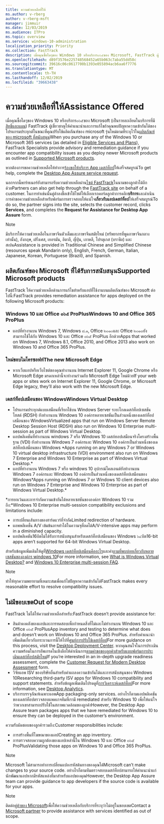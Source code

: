 ```yaml
---
title: ความช่วยเหลือที่ให้
ms.author: v-rberg
author: v-rberg-msft
manager: jimmuir
ms.date: 12/03/2019
ms.audience: ITPro
ms.topic: overview
ms.service: windows-10-administration
localization_priority: Priority
ms.collection: FastTrack
description: เมื่อคุณซื้อใดๆของ Windows 10 หรือบริการ๓๖๕ของ Microsoft, FastTrack ผู้เชี่ยวชาญให้คำแนะนำและการแก้ไขเพื่อปรับใช้กับ Windows 10 และ Office ๓๖๕ ProPlus และอยู่ล่าสุดโดยไม่มีต้นทุนเพิ่มเติม (มีการสมัครสมาชิกที่มีสิทธิ์)
ms.openlocfilehash: d89f3576e225748568452a65b063c7aba55dd58c
ms.sourcegitcommit: 39616c06c0617700b1393e055894acb6aa6f7776
ms.translationtype: MT
ms.contentlocale: th-TH
ms.lasthandoff: 12/02/2019
ms.locfileid: "39663438"
---
```

# <a name="assistance-offered"></a><span data-ttu-id="ed2d3-103">ความช่วยเหลือที่ให้</span><span class="sxs-lookup"><span data-stu-id="ed2d3-103">Assistance Offered</span></span>  

<span data-ttu-id="ed2d3-104">เมื่อคุณซื้อใดๆของ Windows 10 หรือบริการ๓๖๕ของ Microsoft (เป็นรายละเอียดในบริการที่มี[สิทธิ์และแผน](M365-eligible-services-and-plans.md)) FastTrack ผู้เชี่ยวชาญให้คำแนะนำและการแก้ไขถ้าคุณพบปัญหาความเข้ากันได้ของโปรแกรมประยุกต์ในขณะที่คุณปรับใช้ผลิตภัณฑ์ของ microsoft รุ่นใหม่ตามที่ระบุไว้ใน[ผลิตภัณฑ์ของ microsoft ที่สนับสนุน](#supported-microsoft-products)</span><span class="sxs-lookup"><span data-stu-id="ed2d3-104">When you purchase any of the Windows 10 or Microsoft 365 services (as detailed in [Eligible Services and Plans](M365-eligible-services-and-plans.md)), FastTrack Specialists provide advisory and remediation guidance if you encounter app compatibility issues as you deploy newer Microsoft products as outlined in [Supported Microsoft products](#supported-microsoft-products).</span></span>

<span data-ttu-id="ed2d3-105">หากต้องการขอความช่วยเหลือให้ทำการ[ร้องขอให้บริการ App เดสก์ท็อป](https://go.microsoft.com/fwlink/?linkid=2022721)ให้เสร็จสมบูรณ์</span><span class="sxs-lookup"><span data-stu-id="ed2d3-105">To get help, complete the [Desktop App Assure service request](https://go.microsoft.com/fwlink/?linkid=2022721).</span></span>

<span data-ttu-id="ed2d3-106">นอกจากนี้พาร์ทเนอร์ยังสามารถรับความช่วยเหลือผ่าน[ไซต์ FastTrack](https://go.microsoft.com/fwlink/?linkid=780698)ในนามของลูกค้าได้อีกด้วย</span><span class="sxs-lookup"><span data-stu-id="ed2d3-106">Partners can also get help through the [FastTrack site](https://go.microsoft.com/fwlink/?linkid=780698) on behalf of a customer.</span></span> <span data-ttu-id="ed2d3-107">ในการทำเช่นนั้นคู่ค้าลงชื่อเข้าใช้ไซต์ให้เลือกเรกคอร์ดลูกค้าการคลิก**บริการ**และดำเนินการคำขอความช่วยเหลือสำหรับฟอร์มการตรวจสอบให้แน่ใจ**เกี่ยวกับแอปเดสก์ท็อป**ให้เสร็จสมบูรณ์</span><span class="sxs-lookup"><span data-stu-id="ed2d3-107">To do so, the partner signs into the site, selects the customer record, clicks **Services**, and completes the **Request for Assistance for Desktop App Assure** form.</span></span>

> [!NOTE]
> <span data-ttu-id="ed2d3-108">มีบริการให้ความช่วยเหลือในภาษาจีนตัวเต็มและภาษาจีนสมัยใหม่ (ทรัพยากรที่พูดภาษาจีนกลางเท่านั้น), อังกฤษ, ฝรั่งเศส, เยอรมัน, อิตาลี, ญี่ปุ่น, เกาหลี, โปรตุเกส (บราซิล) และสเปน</span><span class="sxs-lookup"><span data-stu-id="ed2d3-108">Assistance is provided in Traditional Chinese and Simplified Chinese (resources speak Mandarin only), English, French, German, Italian, Japanese, Korean, Portuguese (Brazil), and Spanish.</span></span> 

## <a name="supported-microsoft-products"></a><span data-ttu-id="ed2d3-109">ผลิตภัณฑ์ของ Microsoft ที่ได้รับการสนับสนุน</span><span class="sxs-lookup"><span data-stu-id="ed2d3-109">Supported Microsoft products</span></span>

<span data-ttu-id="ed2d3-110">FastTrack ให้ความช่วยเหลือด้านการแก้ไขสำหรับแอปที่ใช้งานบนผลิตภัณฑ์ของ Microsoft ต่อไปนี้:</span><span class="sxs-lookup"><span data-stu-id="ed2d3-110">FastTrack provides remediation assistance for apps deployed on the following Microsoft products:</span></span>

### <a name="windows-10-and-office-365-proplus"></a><span data-ttu-id="ed2d3-111">Windows 10 และ Office ๓๖๕ ProPlus</span><span class="sxs-lookup"><span data-stu-id="ed2d3-111">Windows 10 and Office 365 ProPlus</span></span>

- <span data-ttu-id="ed2d3-112">แอปที่ทำงานบน Windows 7, Windows ๘.๑, Office ๒๐๑๐และ Office ๒๐๑๓ยังสามารถใช้ได้กับ Windows 10 และ Office ๓๖๕ ProPlus อีกด้วย</span><span class="sxs-lookup"><span data-stu-id="ed2d3-112">Apps that worked on Windows 7, Windows 8.1, Office 2010, and Office 2013 also work on Windows 10 and Office 365 ProPlus.</span></span>

### <a name="the-new-microsoft-edge"></a><span data-ttu-id="ed2d3-113">ใหม่ขอบไมโครซอฟท์</span><span class="sxs-lookup"><span data-stu-id="ed2d3-113">The new Microsoft Edge</span></span>

- <span data-ttu-id="ed2d3-114">หากเว็บแอปหรือเว็บไซต์ของคุณทำงานบน Internet Explorer 11, Google Chrome หรือ Microsoft Edge มรดกเหล่านี้จะทำงานร่วมกับ Microsoft Edge ใหม่ด้วย</span><span class="sxs-lookup"><span data-stu-id="ed2d3-114">If your web apps or sites work on Internet Explorer 11, Google Chrome, or Microsoft Edge legacy, they’ll also work with the new Microsoft Edge.</span></span>

### <a name="windows-virtual-desktop"></a><span data-ttu-id="ed2d3-115">เดสก์ท็อปเสมือนของ Windows</span><span class="sxs-lookup"><span data-stu-id="ed2d3-115">Windows Virtual Desktop</span></span>

- <span data-ttu-id="ed2d3-116">โปรแกรมประยุกต์แบบเสมือนที่เรียกใช้บน Windows Server ระยะไกลเดสก์ท็อปเซสชันโฮสต์ (RDSH) ยังทำงานบน Windows 10 องค์กรหลายเซสชันเป็นส่วนหนึ่งของเดสก์ท็อปเสมือนของ Windows</span><span class="sxs-lookup"><span data-stu-id="ed2d3-116">Virtualized apps that run on Windows Server Remote Desktop Session Host (RDSH) also run on Windows 10 Enterprise multi-session as part of Windows Virtual Desktop.</span></span>
- <span data-ttu-id="ed2d3-117">แอปพลิเคชันที่ทำงานบน windows 7 หรือ Windows 10 เดสก์ทอปเสมือนจริงโครงสร้างพื้นฐาน (VDI) ยังทำงานบน Windows 7 องค์กรและ Windows 10 องค์กรเป็นส่วนหนึ่งของเดสก์ท็อปเสมือนของ Windows \*</span><span class="sxs-lookup"><span data-stu-id="ed2d3-117">Apps running on any Windows 7 or Windows 10 virtual desktop infrastructure (VDI) environment also run on Windows 7 Enterprise and Windows 10 Enterprise as part of Windows Virtual Desktop.\*</span></span>
- <span data-ttu-id="ed2d3-118">แอปที่ทำงานบน Windows 7 หรือ windows 10 อุปกรณ์ไคลเอนต์ยังทำงานบน Windows 7 องค์กรและ Windows 10 องค์กรเป็นส่วนหนึ่งของเดสก์ท็อปเสมือนของ Windows\*</span><span class="sxs-lookup"><span data-stu-id="ed2d3-118">Apps running on Windows 7 or Windows 10 client devices also run on Windows 7 Enterprise and Windows 10 Enterprise as part of Windows Virtual Desktop.\*</span></span>

<span data-ttu-id="ed2d3-119">\*การยกเว้นและการจำกัดความเข้ากันได้หลายเซสชันขององค์กร Windows 10 รวมถึง:</span><span class="sxs-lookup"><span data-stu-id="ed2d3-119">\*Windows 10 Enterprise multi-session compatibility exclusions and limitations include:</span></span>
- <span data-ttu-id="ed2d3-120">การเปลี่ยนเส้นทางของฮาร์ดแวร์ที่จำกัด</span><span class="sxs-lookup"><span data-stu-id="ed2d3-120">Limited redirection of hardware.</span></span>
- <span data-ttu-id="ed2d3-121">แอพพลิเคชั่น A/V เข้มข้นอาจทำได้ในความจุที่ลดได้</span><span class="sxs-lookup"><span data-stu-id="ed2d3-121">A/V-intensive apps may perform in a diminished capacity.</span></span>
- <span data-ttu-id="ed2d3-122">แอปพลิเคชัน16บิตไม่ได้รับการสนับสนุนสำหรับเดสก์ท็อปเสมือนของ Windows ๖๔บิต</span><span class="sxs-lookup"><span data-stu-id="ed2d3-122">16-bit apps aren’t supported for 64-bit Windows Virtual Desktop.</span></span>

<span data-ttu-id="ed2d3-123">สำหรับข้อมูลเพิ่มเติมให้ดูที่[Windows เดสก์ท็อปเสมือนคืออะไร](https://docs.microsoft.com/azure/virtual-desktop/overview)และคำ[ถามที่พบบ่อยเกี่ยวกับหลายเซสชันขององค์กร windows 10](https://docs.microsoft.com/azure/virtual-desktop/windows-10-multisession-faq)</span><span class="sxs-lookup"><span data-stu-id="ed2d3-123">For more information, see [What is Windows Virtual Desktop?](https://docs.microsoft.com/azure/virtual-desktop/overview) and [Windows 10 Enterprise multi-session FAQ](https://docs.microsoft.com/azure/virtual-desktop/windows-10-multisession-faq).</span></span>

> [!NOTE]
> <span data-ttu-id="ed2d3-124">ทำให้ทุกความพยายามที่เหมาะสมเพื่อแก้ไขปัญหาความเข้ากันได้</span><span class="sxs-lookup"><span data-stu-id="ed2d3-124">FastTrack makes every reasonable effort to resolve compatibility issues.</span></span> 

## <a name="out-of-scope"></a><span data-ttu-id="ed2d3-125">ไม่มีขอบเขต</span><span class="sxs-lookup"><span data-stu-id="ed2d3-125">Out of scope</span></span>

<span data-ttu-id="ed2d3-126">FastTrack ไม่ได้ให้ความช่วยเหลือสำหรับ:</span><span class="sxs-lookup"><span data-stu-id="ed2d3-126">FastTrack doesn’t provide assistance for:</span></span>
- <span data-ttu-id="ed2d3-127">สินค้าคงคลังของแอปและการทดสอบเพื่อกำหนดสิ่งที่ไม่และไม่ทำงานบน Windows 10 และ Office ๓๖๕ ProPlus</span><span class="sxs-lookup"><span data-stu-id="ed2d3-127">App inventory and testing to determine what does and doesn’t work on Windows 10 and Office 365 ProPlus.</span></span> <span data-ttu-id="ed2d3-128">สำหรับคำแนะนำเพิ่มเติมเกี่ยวกับกระบวนการนี้ให้ไปที่[ศูนย์การปรับใช้เดสก์ท็อป](https://go.microsoft.com/fwlink/?linkid=2080140)</span><span class="sxs-lookup"><span data-stu-id="ed2d3-128">For more guidance on this process, visit the [Desktop Deployment Center](https://go.microsoft.com/fwlink/?linkid=2080140).</span></span> <span data-ttu-id="ed2d3-129">หากคุณสนใจในการประเมินความพร้อมในการอัพเกรดในเชิงลึกให้ดำเนินการ[ตามคำขอของลูกค้าสำหรับแบบฟอร์มการประเมินเดสก์ท็อปสมัยใหม่](https://go.microsoft.com/fwlink/?linkid=2053818)</span><span class="sxs-lookup"><span data-stu-id="ed2d3-129">If you’re interested in an in-depth upgrade readiness assessment, complete the [Customer Request for Modern Desktop Assessment](https://go.microsoft.com/fwlink/?linkid=2053818) form.</span></span>
- <span data-ttu-id="ed2d3-130">วิจัยแอพ ISV ของบริษัทอื่นสำหรับคำแถลงความเข้ากันได้และการสนับสนุนของ Windows 10</span><span class="sxs-lookup"><span data-stu-id="ed2d3-130">Researching third-party ISV apps for Windows 10 compatibility and support statements.</span></span> <span data-ttu-id="ed2d3-131">สำหรับข้อมูลเพิ่มเติมโปรดดูที่[การวิเคราะห์เดสก์ท็อป](https://docs.microsoft.com/sccm/desktop-analytics/overview)</span><span class="sxs-lookup"><span data-stu-id="ed2d3-131">For more information, see [Desktop Analytics](https://docs.microsoft.com/sccm/desktop-analytics/overview).</span></span>
- <span data-ttu-id="ed2d3-132">บริการบรรจุภัณฑ์เฉพาะแอพ</span><span class="sxs-lookup"><span data-stu-id="ed2d3-132">App packaging-only services.</span></span> <span data-ttu-id="ed2d3-133">อย่างไรก็ตามแอปพลิเคชันของเดสก์ท็อปตรวจสอบแพคเกจทีมที่เรามี remediated สำหรับ Windows 10 เพื่อให้แน่ใจว่าพวกเขาสามารถปรับใช้ในสภาพแวดล้อมของลูกค้า</span><span class="sxs-lookup"><span data-stu-id="ed2d3-133">However, the Desktop App Assure team packages apps that we have remediated for Windows 10 to ensure they can be deployed in the customer’s environment.</span></span>

<span data-ttu-id="ed2d3-134">ความรับผิดชอบของลูกค้ารวมถึง:</span><span class="sxs-lookup"><span data-stu-id="ed2d3-134">Customer responsibilities include:</span></span>
- <span data-ttu-id="ed2d3-135">การสร้างพื้นที่โฆษณาของแอป</span><span class="sxs-lookup"><span data-stu-id="ed2d3-135">Creating an app inventory.</span></span>
- <span data-ttu-id="ed2d3-136">การตรวจสอบความถูกต้องของแอปเหล่านี้ใน Windows 10 และ Office ๓๖๕ ProPlus</span><span class="sxs-lookup"><span data-stu-id="ed2d3-136">Validating those apps on Windows 10 and Office 365 ProPlus.</span></span>

> [!NOTE]
> <span data-ttu-id="ed2d3-137">Microsoft ไม่สามารถทำการเปลี่ยนแปลงรหัสต้นทางของคุณได้</span><span class="sxs-lookup"><span data-stu-id="ed2d3-137">Microsoft can’t make changes to your source code.</span></span> <span data-ttu-id="ed2d3-138">อย่างไรก็ตามทีมตรวจสอบเดสก์ท็อปสามารถให้คำแนะนำแก่นักพัฒนาแอปหากมีรหัสแหล่งที่มาสำหรับแอปของคุณ</span><span class="sxs-lookup"><span data-stu-id="ed2d3-138">However, the Desktop App Assure team can provide guidance to app developers if the source code is available for your apps.</span></span>

> [!NOTE]
> <span data-ttu-id="ed2d3-139">ติดต่อ[คู่ค้าของ Microsoft](https://go.microsoft.com/fwlink/?linkid=2080150)เพื่อให้ความช่วยเหลือกับบริการที่ระบุว่าไม่อยู่ในขอบเขต</span><span class="sxs-lookup"><span data-stu-id="ed2d3-139">Contact a [Microsoft partner](https://go.microsoft.com/fwlink/?linkid=2080150) to provide assistance with services identified as out of scope.</span></span>
